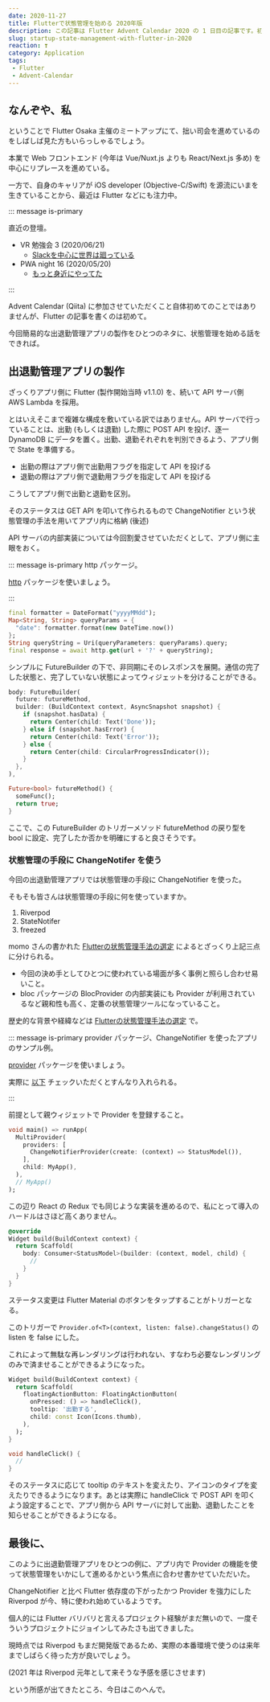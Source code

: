 ```yaml
---
date: 2020-11-27
title: Flutterで状態管理を始める 2020年版
description: この記事は Flutter Advent Calendar 2020 の 1 日目の記事です。初心者向けにFlutterで状態管理 (ChangeNotifier) を始める話を書きました。
slug: startup-state-management-with-flutter-in-2020
reaction: ❣️
category: Application
tags: 
 - Flutter
 - Advent-Calendar
---
```


## なんぞや、私

ということで Flutter Osaka 主催のミートアップにて、拙い司会を進めているのをしばしば見た方もいらっしゃるでしょう。

本業で Web フロントエンド (今年は Vue/Nuxt.js よりも React/Next.js 多め) を中心にリプレースを進めている。

一方で、自身のキャリアが iOS developer (Objective-C/Swift) を源流にいまを生きていることから、最近は Flutter などにも注力中。

::: message is-primary

直近の登壇。

- VR 勉強会 3 (2020/06/21)
   - [Slackを中心に世界は廻っている](https://webneko.dev/posts/recommend-tools-in-vr-study-3)
- PWA night 16 (2020/05/20)
   - [もっと身近にやってた](https://webneko.dev/posts/pwa-more-closer-2020)

:::

Advent Calendar (Qiita) に参加させていただくこと自体初めてのことではありませんが、Flutter の記事を書くのは初めて。

今回簡易的な出退勤管理アプリの製作をひとつのネタに、状態管理を始める話をできれば。

## 出退勤管理アプリの製作

ざっくりアプリ側に Flutter (製作開始当時 v1.1.0) を、続いて API サーバ側 AWS Lambda を採用。

とはいえそこまで複雑な構成を敷いている訳ではありません。API サーバで行っていることは、出勤 (もしくは退勤) した際に POST API を投げ、逐一 DynamoDB にデータを置く。出勤、退勤それぞれを判別できるよう、アプリ側で State を準備する。

- 出勤の際はアプリ側で出勤用フラグを指定して API を投げる
- 退勤の際はアプリ側で退勤用フラグを指定して API を投げる

こうしてアプリ側で出勤と退勤を区別。

そのステータスは GET API を叩いて作られるもので ChangeNotifier という状態管理の手法を用いてアプリ内に格納 (後述)

API サーバの内部実装については今回割愛させていただくとして、アプリ側に主眼をおく。

::: message is-primary http パッケージ。

[http](https://pub.dev/packages/http) パッケージを使いましょう。

:::

```dart
final formatter = DateFormat("yyyyMMdd");
Map<String, String> queryParams = {
  "date": formatter.format(new DateTime.now())
};
String queryString = Uri(queryParameters: queryParams).query;
final response = await http.get(url + '?' + queryString);
```

シンプルに FutureBuilder の下で、非同期にそのレスポンスを展開。通信の完了した状態と、完了していない状態によってウィジェットを分けることができる。

```dart
body: FutureBuilder(
  future: futureMethod,
  builder: (BuildContext context, AsyncSnapshot snapshot) {
    if (snapshot.hasData) {
      return Center(child: Text('Done'));
    } else if (snapshot.hasError) {
      return Center(child: Text('Error'));
    } else {
      return Center(child: CircularProgressIndicator());
    }
  },
),
```

```dart
Future<bool> futureMethod() {
  someFunc();
  return true;
}
```

ここで、この FutureBuilder のトリガーメソッド futureMethod の戻り型を bool に設定、完了したか否かを明確にすると良さそうです。

### 状態管理の手段に ChangeNotifer を使う

今回の出退勤管理アプリでは状態管理の手段に ChangeNotifier を使った。

そもそも皆さんは状態管理の手段に何を使っていますか。

1. Riverpod
2. StateNotifer
3. freezed

momo さんの書かれた [Flutterの状態管理手法の選定](https://medium.com/flutter-jp/state-1daa7fd66b94) によるとざっくり上記三点に分けられる。

- 今回の決め手としてひとつに使われている場面が多く事例と照らし合わせ易いこと。
- bloc パッケージの BlocProvider の内部実装にも Provider が利用されているなど親和性も高く、定番の状態管理ツールになっていること。

歴史的な背景や経緯などは [Flutterの状態管理手法の選定](https://medium.com/flutter-jp/state-1daa7fd66b94) で。

::: message is-primary provider パッケージ、ChangeNotifier を使ったアプリのサンプル例。

[provider](https://pub.dev/packages/provider) パッケージを使いましょう。

実際に [以下](https://flutter.dev/docs/development/data-and-backend/state-mgmt/simple) チェックいただくとすんなり入れられる。

:::

前提として親ウィジェットで Provider を登録すること。

```dart
void main() => runApp(
  MultiProvider(
    providers: [
      ChangeNotifierProvider(create: (context) => StatusModel()),
    ],
    child: MyApp(),
  ),
  // MyApp()
);
```

この辺り React の Redux でも同じような実装を進めるので、私にとって導入のハードルはさほど高くありません。

```dart
@override
Widget build(BuildContext context) {
  return Scaffold(
    body: Consumer<StatusModel>(builder: (context, model, child) {
      //
    }
  }
}
```

ステータス変更は Flutter Material のボタンをタップすることがトリガーとなる。

このトリガーで `Provider.of<T>(context, listen: false).changeStatus()` の listen を false にした。

これによって無駄な再レンダリングは行われない、すなわち必要なレンダリングのみで済ませることができるようになった。

```dart
Widget build(BuildContext context) {
  return Scaffold(
    floatingActionButton: FloatingActionButton(
      onPressed: () => handleClick(),
      tooltip: '出勤する',
      child: const Icon(Icons.thumb),
    ),
  );
}
```

```dart
void handleClick() {
  //
}
```

そのステータスに応じて tooltip のテキストを変えたり、アイコンのタイプを変えたりできるようになります。あとは実際に handleClick で POST API を叩くよう設定することで、アプリ側から API サーバに対して出勤、退勤したことを知らせることができるようになる。

## 最後に、

このように出退勤管理アプリをひとつの例に、アプリ内で Provider の機能を使って状態管理をいかにして進めるかという焦点に合わせ書かせていただいた。

ChangeNotifier と比べ Flutter 依存度の下がったかつ Provider を強力にした Riverpod が今、特に使われ始めているようです。

個人的には Flutter バリバリと言えるプロジェクト経験がまだ無いので、一度そういうプロジェクトにジョインしてみたさも出てきました。

現時点では Riverpod もまだ開発版であるため、実際の本番環境で使うのは来年までしばらく待った方が良いでしょう。

(2021 年は Riverpod 元年として来そうな予感を感じさせます)

という所感が出てきたところ、今日はこのへんで。
